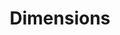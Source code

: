 ---
layout: default
bigquery: https://console.cloud.google.com/bigquery?p=covid-19-dimensions-ai&page=table&d=data&t=publications
contributors: Digital Science, https://www.digital-science.com/
cost: Free for personal, non-commercial use.
description: Dimensions contains more than 100 million publications, ranging from
  articles published in scholarly journals, books and book chapters, to preprints
  and conference proceedings. All publications are contextualized with linked data
  sets, funding, publications, patents, clinical trials, and policy documents. You
  can also view associated categories, funders, institutions, and researcher profiles.
documentation: https://docs.dimensions.ai/bigquery/index.html
last_edit: 04/09/2022, 11:50:08
location: https://www.dimensions.ai/products/free/
maintained_by: Digital Science, https://www.digital-science.com/
schema_fields:
- clinical_trial_ids
- funding_cad
- start_date
- kind
- patent_ids
- research_org_countries
- authors
- source_id
- acronym
- resulting_publication_doi
- embargo_date
- date_normal
- date_imported_gbq
- date
- category_icrp_cso
- created_date
- assignee_countries
- funding_usd
- parent_id
- research_org_state_codes
- journal
- metrics
- acknowledgements
- description
- original_abstract
- relationships
- date_modified
- funding_eur
- organisation_details
- funder_org_countries
- publication_date
- interventions
- editors
- reference_ids
- labels
- family_members_ids
- repository_name
- license
- publication_ids
- category_uoa
- citations_count
- research_org_country_names
- phase
- filing_year
- category_hra
- date_online
- funding_cny
- associated_grant_ids
- assignee_orgs
- legal_events
- category_icrp_ct
- original_assignee_countries
- current_assignee_countries
- types
- language
- funding_jpy
- research_org_city_names
- open_access_categories
- funder_orgs
- expiration_date
- end_date
- name
- repository_id
- priority_year
- eisbn
- isbn
- mesh_headings
- date_inserted
- type
- expiration_year
- status
- conditions
- foa_number
- book_series_title
- funder_org
- category_for
- issue
- arxiv_id
- end_year
- conference
- title
- ipcr
- grant_number
- email_address
- researcher_ids
- priority_date
- concepts
- cited_by_ids
- original_title
- filing_status
- date_print
- funding_currency
- funding_details
- associated_publication_pmid
- repository_url
- inventor_names
- external_ids
- gender
- research_org_cities
- citations
- active_years
- mesh_terms
- aliases
- funder_org_acronyms
- id
- original_assignee
- pages
- doi
- associated_publication_doi
- pmid
- year
- current_assignee
- original_assignee_orgs
- altmetrics
- open_access_categories_v2
- brief_title
- funding_nzd
- resulting_publication_ids
- application_number
- research_orgs
- proceedings_title
- funder_org_cities
- established
- registry
- start_year
- category_bra
- category_sdg
- funder_org_state_codes
- cpc
- research_org_state_names
- wikipedia_url
- legal_status
- category_hrcs_hc
- book_title
- funder_countries
- address
- subtitles
- pmcid
- jurisdiction
- volume
- funding_chf
- acronyms
- supporting_grant_ids
- associated_publication_arxiv_id
- abstract
- current_assignee_orgs
- family_count
- journal_lists
- granted_year
- publisher
- publication_year
- funding_aud
- linkout
- filing_date
- categories
- citation_string
- category_rcdc
- granted_date
- links
- funding_gbp
- associated_publication_id
- family_id
- investigators
- category_hrcs_rac
- funding_amount
shortname: dimensions
tags:
- scholarly literature
- patents
- funding
- clinical trials
- academic profiles
terms_of_use: 'Use of both the Dimensions COVID-19 dataset and full Dimensions dataset
  are subject to the Dimensions Terms of use: https://www.dimensions.ai/policies-terms-legal '
title: Dimensions
uuid: dcff88bd-fe6b-4fdb-8159-809bf9d7bc1c
---